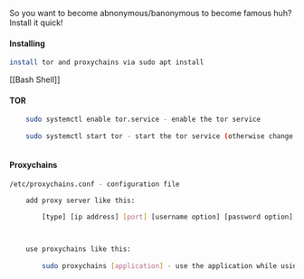 So you want to become abnonymous/banonymous to become famous huh? Install it quick!

#### Installing
```bash
install tor and proxychains via sudo apt install
```


[[Bash Shell]]
#### TOR
```bash
	sudo systemctl enable tor.service - enable the tor service
	
	sudo systemctl start tor - start the tor service (otherwise change start to stop)
  
```



#### Proxychains
```bash
/etc/proxychains.conf - configuration file

	add proxy server like this:

		[type] [ip address] [port] [username option] [password option]

  

	use proxychains like this:
	
		sudo proxychains [application] - use the application while using the proxychains
```

